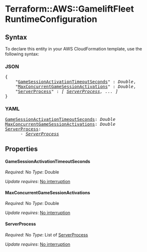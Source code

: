 # Terraform::AWS::GameliftFleet RuntimeConfiguration

## Syntax

To declare this entity in your AWS CloudFormation template, use the following syntax:

### JSON

<pre>
{
    "<a href="#gamesessionactivationtimeoutseconds" title="GameSessionActivationTimeoutSeconds">GameSessionActivationTimeoutSeconds</a>" : <i>Double</i>,
    "<a href="#maxconcurrentgamesessionactivations" title="MaxConcurrentGameSessionActivations">MaxConcurrentGameSessionActivations</a>" : <i>Double</i>,
    "<a href="#serverprocess" title="ServerProcess">ServerProcess</a>" : <i>[ <a href="runtimeconfiguration-serverprocess.md">ServerProcess</a>, ... ]</i>
}
</pre>

### YAML

<pre>
<a href="#gamesessionactivationtimeoutseconds" title="GameSessionActivationTimeoutSeconds">GameSessionActivationTimeoutSeconds</a>: <i>Double</i>
<a href="#maxconcurrentgamesessionactivations" title="MaxConcurrentGameSessionActivations">MaxConcurrentGameSessionActivations</a>: <i>Double</i>
<a href="#serverprocess" title="ServerProcess">ServerProcess</a>: <i>
      - <a href="runtimeconfiguration-serverprocess.md">ServerProcess</a></i>
</pre>

## Properties

#### GameSessionActivationTimeoutSeconds

_Required_: No
_Type_: Double

_Update requires_: [No interruption](https://docs.aws.amazon.com/AWSCloudFormation/latest/UserGuide/using-cfn-updating-stacks-update-behaviors.html#update-no-interrupt)

#### MaxConcurrentGameSessionActivations

_Required_: No
_Type_: Double

_Update requires_: [No interruption](https://docs.aws.amazon.com/AWSCloudFormation/latest/UserGuide/using-cfn-updating-stacks-update-behaviors.html#update-no-interrupt)

#### ServerProcess

_Required_: No
_Type_: List of <a href="runtimeconfiguration-serverprocess.md">ServerProcess</a>

_Update requires_: [No interruption](https://docs.aws.amazon.com/AWSCloudFormation/latest/UserGuide/using-cfn-updating-stacks-update-behaviors.html#update-no-interrupt)

